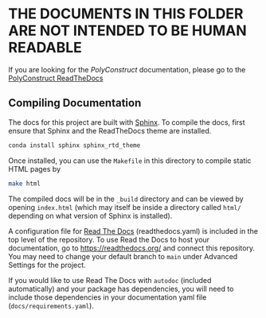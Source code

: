 # THE DOCUMENTS IN THIS FOLDER ARE NOT INTENDED TO BE HUMAN READABLE

If you are looking for the *PolyConstruct* documentation, please go to the [PolyConstruct ReadTheDocs](https://polyconstruct.readthedocs.io/en/latest/index.html)

## Compiling Documentation

The docs for this project are built with [Sphinx](http://www.sphinx-doc.org/en/master/).
To compile the docs, first ensure that Sphinx and the ReadTheDocs theme are installed.

```bash
conda install sphinx sphinx_rtd_theme 
```

Once installed, you can use the `Makefile` in this directory to compile static HTML pages by

```bash
make html
```

The compiled docs will be in the `_build` directory and can be viewed by opening `index.html` (which may itself 
be inside a directory called `html/` depending on what version of Sphinx is installed).

A configuration file for [Read The Docs](https://readthedocs.org/) (readthedocs.yaml) is included in the top level of the repository. To use Read the Docs to host your documentation, go to https://readthedocs.org/ and connect this repository. You may need to change your default branch to `main` under Advanced Settings for the project.

If you would like to use Read The Docs with `autodoc` (included automatically) and your package has dependencies, you will need to include those dependencies in your documentation yaml file (`docs/requirements.yaml`).
